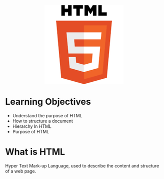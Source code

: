 <div style="display: flex; justify-content: center;">
  <img src="images/download.png"  width="50%"/>
</div>

<h1>Learning Objectives</h1>
<ul>
  <li>Understand the purpose of HTML</li>
  <li>How to structure a document</li>
  <li>Hierarchy In HTML</li>
  <li>Purpose of HTML</li>
</ul>

<h1>What is HTML</h1>
<p>Hyper Text Mark-up Language, used to describe the content and structure of a web page.</p>

